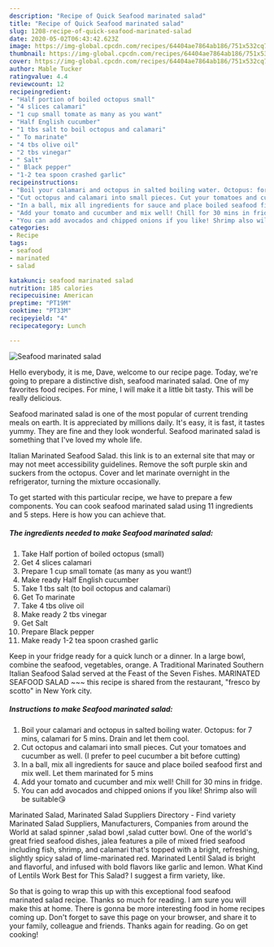 ```yaml
---
description: "Recipe of Quick Seafood marinated salad"
title: "Recipe of Quick Seafood marinated salad"
slug: 1208-recipe-of-quick-seafood-marinated-salad
date: 2020-05-02T06:43:42.623Z
image: https://img-global.cpcdn.com/recipes/64404ae7864ab186/751x532cq70/seafood-marinated-salad-recipe-main-photo.jpg
thumbnail: https://img-global.cpcdn.com/recipes/64404ae7864ab186/751x532cq70/seafood-marinated-salad-recipe-main-photo.jpg
cover: https://img-global.cpcdn.com/recipes/64404ae7864ab186/751x532cq70/seafood-marinated-salad-recipe-main-photo.jpg
author: Mable Tucker
ratingvalue: 4.4
reviewcount: 12
recipeingredient:
- "Half portion of boiled octopus small"
- "4 slices calamari"
- "1 cup small tomate as many as you want"
- "Half English cucumber"
- "1 tbs salt to boil octopus and calamari"
- " To marinate"
- "4 tbs olive oil"
- "2 tbs vinegar"
- " Salt"
- " Black pepper"
- "1-2 tea spoon crashed garlic"
recipeinstructions:
- "Boil your calamari and octopus in salted boiling water. Octopus: for 7 mins, calamari for 5 mins. Drain and let them cool."
- "Cut octopus and calamari into small pieces. Cut your tomatoes and cucumber as well. (I prefer to peel cucumber a bit before cutting)"
- "In a ball, mix all ingredients for sauce and place boiled seafood first and mix well. Let them marinated for 5 mins"
- "Add your tomato and cucumber and mix well! Chill for 30 mins in fridge."
- "You can add avocados and chipped onions if you like! Shrimp also will be suitable😘"
categories:
- Recipe
tags:
- seafood
- marinated
- salad

katakunci: seafood marinated salad 
nutrition: 185 calories
recipecuisine: American
preptime: "PT19M"
cooktime: "PT33M"
recipeyield: "4"
recipecategory: Lunch

---
```



![Seafood marinated salad](https://img-global.cpcdn.com/recipes/64404ae7864ab186/751x532cq70/seafood-marinated-salad-recipe-main-photo.jpg)

Hello everybody, it is me, Dave, welcome to our recipe page. Today, we're going to prepare a distinctive dish, seafood marinated salad. One of my favorites food recipes. For mine, I will make it a little bit tasty. This will be really delicious.

Seafood marinated salad is one of the most popular of current trending meals on earth. It is appreciated by millions daily. It's easy, it is fast, it tastes yummy. They are fine and they look wonderful. Seafood marinated salad is something that I've loved my whole life.

Italian Marinated Seafood Salad. this link is to an external site that may or may not meet accessibility guidelines. Remove the soft purple skin and suckers from the octopus. Cover and let marinate overnight in the refrigerator, turning the mixture occasionally.


To get started with this particular recipe, we have to prepare a few components. You can cook seafood marinated salad using 11 ingredients and 5 steps. Here is how you can achieve that.

<!--inarticleads1-->

##### The ingredients needed to make Seafood marinated salad:

1. Take Half portion of boiled octopus (small)
1. Get 4 slices calamari
1. Prepare 1 cup small tomate (as many as you want!)
1. Make ready Half English cucumber
1. Take 1 tbs salt (to boil octopus and calamari)
1. Get  To marinate
1. Take 4 tbs olive oil
1. Make ready 2 tbs vinegar
1. Get  Salt
1. Prepare  Black pepper
1. Make ready 1-2 tea spoon crashed garlic


Keep in your fridge ready for a quick lunch or a dinner. In a large bowl, combine the seafood, vegetables, orange. A Traditional Marinated Southern Italian Seafood Salad served at the Feast of the Seven Fishes. MARINATED SEAFOOD SALAD ~~~ this recipe is shared from the restaurant, &#34;fresco by scotto&#34; in New York city. 

<!--inarticleads2-->

##### Instructions to make Seafood marinated salad:

1. Boil your calamari and octopus in salted boiling water. Octopus: for 7 mins, calamari for 5 mins. Drain and let them cool.
1. Cut octopus and calamari into small pieces. Cut your tomatoes and cucumber as well. (I prefer to peel cucumber a bit before cutting)
1. In a ball, mix all ingredients for sauce and place boiled seafood first and mix well. Let them marinated for 5 mins
1. Add your tomato and cucumber and mix well! Chill for 30 mins in fridge.
1. You can add avocados and chipped onions if you like! Shrimp also will be suitable😘


Marinated Salad, Marinated Salad Suppliers Directory - Find variety Marinated Salad Suppliers, Manufacturers, Companies from around the World at salad spinner ,salad bowl ,salad cutter bowl. One of the world&#39;s great fried seafood dishes, jalea features a pile of mixed fried seafood including fish, shrimp, and calamari that&#39;s topped with a bright, refreshing, slightly spicy salad of lime-marinated red. Marinated Lentil Salad is bright and flavorful, and infused with bold flavors like garlic and lemon. What Kind of Lentils Work Best for This Salad? I suggest a firm variety, like. 

So that is going to wrap this up with this exceptional food seafood marinated salad recipe. Thanks so much for reading. I am sure you will make this at home. There is gonna be more interesting food in home recipes coming up. Don't forget to save this page on your browser, and share it to your family, colleague and friends. Thanks again for reading. Go on get cooking!
